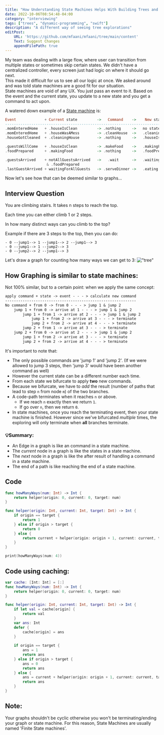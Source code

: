```yaml
---
title: "How Understanding State Machines Helps With Building Trees and Graphs"
date: 2022-10-06T08:54:48-04:00
category: "interviewing"
tags: ["trees", "dynamic-programming", "swift"]
description: "A different way of seeing tree explorations"
editPost:
    URL: 'https://github.com/mfaani/mfaani/tree/main/content'
    Text: Suggest Changes
    appendFilePath: true
---
```

My team was dealing with a large flow, where user can transition from multiple states or sometimes skip certain states. We didn't have a centralized controller, every screen just had logic on where it should go next.  
This made it difficult for us to see all our logic at once. We asked around and was told state machines are a good fit for our situation.  
State machines are void of any UX. You just pass an event to it. Based on the event and the current state, you update to a new state and you get a command to act upon. 

A watered down example of a [State machine](https://gist.github.com/andymatuschak/d5f0a8730ad601bcccae97e8398e25b2) is: 

```haskell
Event             + Current state         ->   Command    ->    New state
-----------------------------------------------------------------------------------
.momEnteredHome   + .houseIsClean         -> .nothing     ->   no state change
.momEnteredHome   + .houseWasAMess        -> .cleanHouse  ->   .cleaningHouse
.houseGotCleaned  + .cleaningHouse        -> .nothing     ->   .houseIsClean

.guestsWillCome   + .houseIsClean         -> .makeFood    ->   .makingFood
.foodPrepared     + .makingFood           -> .nothing     ->   .foodPrepared

.guestsArrived    + notAllGuestsArrived   ->   .wait      ->   .waitingForAllGuests 
                   & .foodPrepared   
.lastGuestArrived + waitingForAllGuests   -> .serveDinner ->   .eating

```  

Now let's see how that can be deemed similar to graphs...
 
## Interview Question
 
You are climbing stairs. It takes n steps to reach the top.
 
Each time you can either climb 1 or 2 steps. 

In how many distinct ways can you climb to the top?

Example if there are 3 steps to the top, then you can do:
```
- 0 --jump1--> 1 --jump1--> 2 --jump1--> 3 
- 0 --jump1--> 1 --jump2--> 3
- 0 --jump2--> 2 --jump1--> 3
```
Let's draw a graph for counting how many ways we can get to 3: 
!["tree"](/different-paths-to-top-of-stairs.jpg)

## How Graphing is similar to state machines: 
 
Not 100% similar, but to a certain point: when we apply the same concept:  

 
```apache
apply command + state -> event - - - > calculate new command
------------------------------------------------------------
No command + from 0 -> from 0 - - - > jump 1 & jump 2
    jump 1 + from 0 -> arrive at 1 - - - > jump 1 & jump 2
        jump 1 + from 1 -> arrive at 2 - - - > jump 1 & jump 2
            jump 1 + from 2 -> arrive at 3 - - - > terminate
            jump 2 + from 2 -> arrive at 4 - - - > terminate
        jump 2 + from 1 -> arrive at 3 - - - > terminate
    jump 2 + from 0 -> arrive at 2 - - - > jump 1 & jump 2
        jump 1 + from 2 -> arrive at 3 - - - > terminate
        jump 2 + from 2 -> arrive at 4 - - - > terminate
 ```

It's important to note that: 
- The only possible commands are 'jump 1' and 'jump 2'. (If we were allowed to jump 3 steps, then 'jump 3' would have been another command as well)
- However the current state can be a different number each time.
- From each state we bifurcate to apply **two** new commands.
- Because we bifurcate, we have to _add_ the result (number of paths that lead to step `n` from node `m`) of the two branches. 
- A code-path terminates when it reaches `n` or above. 
   - If we reach `n` exactly then we return `1`. 
   - If go over `n`, then we return `0`.
- In state machines, once you reach the terminating event, then your state machine is finished. However since we've bifurcated _multiple_ times, the exploring will only terminate when **all** branches terminate.
 
### 💡Summary: 
- An Edge in a graph is like an command in a state machine.
- The _current_ node in a graph is like the states in a state machine.
- The _next_ node in a graph is like the after result of handling a command in a state machine.
- The end of a path is like reaching the end of a state machine. 

## Code

```swift
func howManyWays(num: Int) -> Int {
    return helper(origin: 0, current: 0, target: num)
}

func helper(origin: Int, current: Int, target: Int) -> Int { 
    if origin == target {
        return 1
    } else if origin > target {
        return 0
    } else {
        return current + helper(origin: origin + 1, current: current, target: target) + helper(origin: origin + 2, current: current, target: target)
    }
}

print(howManyWays(num: 4))
```

## Code using caching: 

```swift
var cache: [Int: Int] = [:]
func howManyWays(num: Int) -> Int {
    return helper(origin: 0, current: 0, target: num)
}

func helper(origin: Int, current: Int, target: Int) -> Int {
    if let val = cache[origin] {
        return val
    }
    var ans: Int
    defer {
        cache[origin] = ans
    }
    
    if origin == target {
        ans = 1
        return ans
    } else if origin > target {
        ans = 0
        return ans
    } else {
        ans = current + helper(origin: origin + 1, current: current, target: target) + helper(origin: origin + 2, current: current, target: target)
        return ans
    }
}

```

## Note: 
Your graphs shouldn't be cyclic otherwise you won't be terminating/ending your graph or state machine. For this reason, State Machines are usually named 'Finite State machines'.
